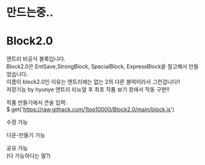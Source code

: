 # 만드는중..
# Block2.0
엔트리 비공식 블록입니다.  <br>
Block2.0은 EntSave,StrongBlock, SpecialBlock, ExpressBlock을 참고해서 만들었습니다.<br>
이름이 block2.0인 이유는 엔트리에는 없는 2의 다른 블럭이라서 그런겁니다!!  <br>
저장기능 by hyunye
엔트리 리뉴얼 후 최초 작품 보기 창에서 작동 구현!! <br>


작품 만들기에서 콘솔 입력: $.get('https://raw.githack.com/1top10000/Block2.0/main/block.js')  <br>

수정 가능  <br>

다운-만들기 가능  <br>

공유 가능  <br>
(다 가능하다는 말?)  
